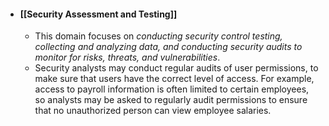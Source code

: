 - #### [[Security Assessment and Testing]]
	- This domain focuses on *conducting security control testing, collecting and analyzing data, and conducting security audits to monitor for risks, threats, and vulnerabilities*. 
	- Security analysts may conduct regular audits of user permissions, to make sure that users have the correct level of access. For example, access to payroll information is often limited to certain employees, so analysts may be asked to regularly audit permissions to ensure that no unauthorized person can view employee salaries. 